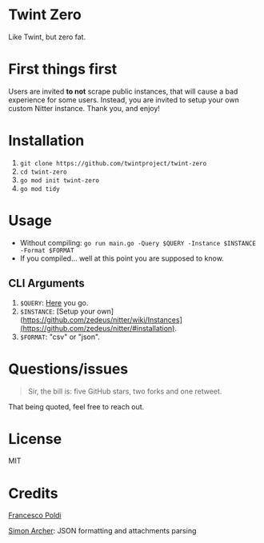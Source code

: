 # Twint Zero
Like Twint, but zero fat.

# First things first

Users are invited **to not** scrape public instances, that will cause a bad experience for some users. Instead, you are invited to setup your own custom Nitter instance.
Thank you, and enjoy!

# Installation
1) `git clone https://github.com/twintproject/twint-zero`
2) `cd twint-zero`
3) `go mod init twint-zero`
4) `go mod tidy`

# Usage
- Without compiling: `go run main.go -Query $QUERY -Instance $INSTANCE -Format $FORMAT`
- If you compiled... well at this point you are supposed to know.

## CLI Arguments
1) `$QUERY`: [Here](https://github.com/igorbrigadir/twitter-advanced-search) you go.
2) `$INSTANCE`: [Setup your own](https://github.com/zedeus/nitter/wiki/Instances](https://github.com/zedeus/nitter/#installation).
2) `$FORMAT`: "csv" or "json".

# Questions/issues
> Sir, the bill is: five GitHub stars, two forks and one retweet.

That being quoted, feel free to reach out.

# License 
MIT

# Credits
[Francesco Poldi](https://twitter.com/noneprivacy)

[Simon Archer](https://mastodon.social/@archy_bold): JSON formatting and attachments parsing
